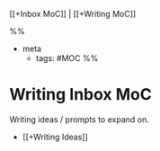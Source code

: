[[+Inbox MoC]] | [[+Writing MoC]]

%%
- meta
	- tags: #MOC 
%%
# Writing Inbox MoC
Writing ideas / prompts to expand on.

- [[+Writing Ideas]]